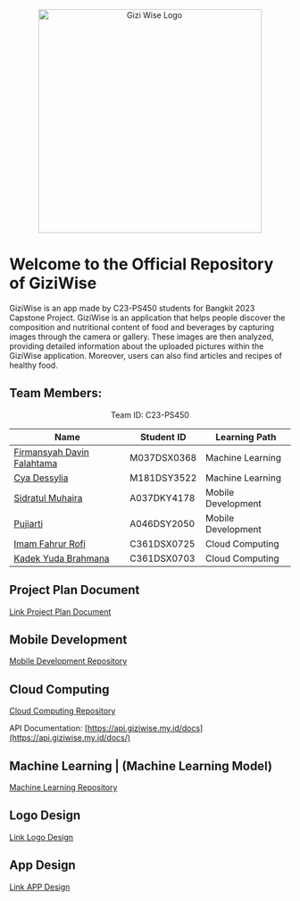 <div align="center"><img src="https://i.ibb.co/qsD9qPx/Screenshot-20230616-164939.png" alt="Gizi Wise Logo" border="0" height="400"></div>

# Welcome to the Official Repository of GiziWise

GiziWise is an app made by C23-PS450 students for Bangkit 2023 Capstone Project. GiziWise is an application that helps people discover the composition and nutritional content of food and beverages by capturing images through the camera or gallery. These images are then analyzed, providing detailed information about the uploaded pictures within the GiziWise application. Moreover, users can also find articles and recipes of healthy food.

## Team Members:

<div align="center">

Team ID: C23-PS450
  
| Name                                                 | Student ID    | Learning Path        |
| ---------------------------------------------------- | ------------- | -------------------- |
| [Firmansyah Davin Falahtama](https://github.com/davinfalahtama) | M037DSX0368    | Machine Learning     |
| [Cya Dessylia](https://github.com/dseelcyxx)            | M181DSY3522   | Machine Learning     |
| [Sidratul Muhaira](https://github.com/SidratulMuhaira22)     | A037DKY4178   | Mobile Development     |
| [Pujiarti](https://github.com/Pujiarti)        | A046DSY2050   | Mobile Development      |
| [Imam Fahrur Rofi](https://github.com/masfahru) | C361DSX0725 | Cloud Computing |
| [Kadek Yuda Brahmana](https://github.com/yudabrahmana)           | C361DSX0703   | Cloud Computing |

</div>

## Project Plan Document
[Link Project Plan Document](https://drive.google.com/file/d/1cb8xm2wvgWF6ZUajYMQlpKq_CLebgsI6/view)

## Mobile Development
[Mobile Development Repository](https://github.com/gizi-wise/CapstoneProject-GiziWise)

## Cloud Computing
[Cloud Computing Repository](https://github.com/gizi-wise/gizi-wise-backend)

API Documentation: [https://api.giziwise.my.id/docs](https://api.giziwise.my.id/docs/)

## Machine Learning | (Machine Learning Model)
[Machine Learning Repository](https://github.com/gizi-wise/gizi-wise-ML)

## Logo Design
[Link Logo Design](https://www.canva.com/design/DAFjG2a-dqk/WPWYAG0VTQD0yO1-7ZQ3Jg/view)

## App Design
[Link APP Design](https://www.figma.com/file/fAfqcAsLlNM2jI2cAqgmDI/Capstone-Project---GiziWise?type=design&node-id=75-138&t=JABI28ZEhocK4ApP-0)

